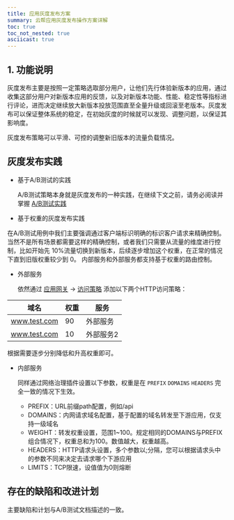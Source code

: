 ```yaml
---
title: 应用灰度发布方案
summary: 云帮应用灰度发布操作方案详解
toc: true
toc_not_nested: true
asciicast: true
---
```


## 1. 功能说明

灰度发布主要是按照一定策略选取部分用户，让他们先行体验新版本的应用，通过收集这部分用户对新版本应用的反馈，以及对新版本功能、性能、稳定性等指标进行评论，进而决定继续放大新版本投放范围直至全量升级或回滚至老版本。灰度发布可以保证整体系统的稳定，在初始灰度的时候就可以发现、调整问题，以保证其影响度。

灰度发布策略可以平滑、可控的调整新旧版本的流量负载情况。

## 灰度发布实践

* 基于A/B测试的实践

  A/B测试策略本身就是灰度发布的一种实践，在继续下文之前，请务必阅读并掌握  [A/B测试实践](./ab-released-app.html)

* 基于权重的灰度发布实践

 在A/B测试用例中我们主要强调通过客户端标识明确的标识客户请求来精确控制。当然不是所有场景都需要这样的精确控制，或者我们只需要从流量的维度进行控制，比如开始先 10%流量切换到新版本，后续逐步增加这个权重，在正常的情况下直到旧版权重较少到 0。 内部服务和外部服务都支持基于权重的路由控制。

* 外部服务

  依然通过 [应用网关](https://www.rainbond.com/docs/stable/user-manual/gateway/gateway.html) -> [访问策略](https://www.rainbond.com/docs/stable/user-manual/gateway/traffic-control.html#1-http) 添加以下两个HTTP访问策略：

| 域名         | 权重 | 服务        |
| ------------ | ---- | --------- |
| www.test.com | 90   | 外部服务   |
| www.test.com | 10   | 外部服务2  |

根据需要逐步分别降低和升高权重即可。

* 内部服务

  同样通过网络治理插件设置以下参数，权重是在 `PREFIX` `DOMAINS`  `HEADERS` 完全一致的情况下生效。

  * PREFIX：URL前缀path配置，例如/api
  * DOMAINS：内网请求域名配置，基于配置的域名转发至下游应用，仅支持一级域名
  * WEIGHT：转发权重设置，范围1~100。规定相同的DOMAINS与PREFIX组合情况下，权重总和为100。数值越大，权重越高。
  * HEADERS：HTTP请求头设置，多个参数以;分隔，您可以根据请求头中的参数不同来决定去请求哪个下游应用
  * LIMITS：TCP限速，设值值为0则熔断

## 存在的缺陷和改进计划

主要缺陷和计划与A/B测试文档描述的一致。

